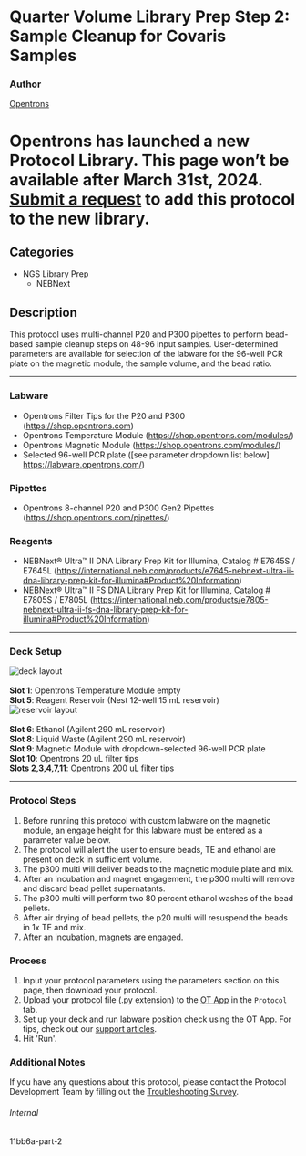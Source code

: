 # Quarter Volume Library Prep Step 2: Sample Cleanup for Covaris Samples

### Author
[Opentrons](https://opentrons.com/)



# Opentrons has launched a new Protocol Library. This page won’t be available after March 31st, 2024. [Submit a request](https://docs.google.com/forms/d/e/1FAIpQLSdYYp9QCKow4nn0KlCVsMS3HX0eJ0N9O7-erajKvcpT0lWbSg/viewform) to add this protocol to the new library.

## Categories
* NGS Library Prep
	* NEBNext

## Description
This protocol uses multi-channel P20 and P300 pipettes to perform bead-based sample cleanup steps on 48-96 input samples. User-determined parameters are available for selection of the labware for the 96-well PCR plate on the magnetic module, the sample volume, and the bead ratio.

---


### Labware
* Opentrons Filter Tips for the P20 and P300 (https://shop.opentrons.com)
* Opentrons Temperature Module (https://shop.opentrons.com/modules/)
* Opentrons Magnetic Module (https://shop.opentrons.com/modules/)
* Selected 96-well PCR plate ([see parameter dropdown list below] https://labware.opentrons.com/)


### Pipettes
* Opentrons 8-channel P20 and P300 Gen2 Pipettes (https://shop.opentrons.com/pipettes/)

### Reagents
* NEBNext® Ultra™ II DNA Library Prep Kit for Illumina, Catalog # E7645S / E7645L (https://international.neb.com/products/e7645-nebnext-ultra-ii-dna-library-prep-kit-for-illumina#Product%20Information)
* NEBNext® Ultra™ II FS DNA Library Prep Kit for Illumina, Catalog # E7805S / E7805L (https://international.neb.com/products/e7805-nebnext-ultra-ii-fs-dna-library-prep-kit-for-illumina#Product%20Information)

---

### Deck Setup
![deck layout](https://opentrons-protocol-library-website.s3.amazonaws.com/custom-README-images/11bb6a/screenshot2-deck.png)
</br>
</br>
**Slot 1**: Opentrons Temperature Module empty </br>
**Slot 5**: Reagent Reservoir (Nest 12-well 15 mL reservoir) </br>
![reservoir layout](https://opentrons-protocol-library-website.s3.amazonaws.com/custom-README-images/11bb6a/screenshot2-reservoir.png)
</br>
</br>
**Slot 6**: Ethanol (Agilent 290 mL reservoir) </br>
**Slot 8**: Liquid Waste (Agilent 290 mL reservoir) </br>
**Slot 9**: Magnetic Module with dropdown-selected 96-well PCR plate </br>
**Slot 10**: Opentrons 20 uL filter tips </br>
**Slots 2,3,4,7,11**: Opentrons 200 uL filter tips </br>


---

### Protocol Steps
1. Before running this protocol with custom labware on the magnetic module, an engage height for this labware must be entered as a parameter value below.
2. The protocol will alert the user to ensure beads, TE and ethanol are present on deck in sufficient volume.
3. The p300 multi will deliver beads to the magnetic module plate and mix.
4. After an incubation and magnet engagement, the p300 multi will remove and discard bead pellet supernatants.
5. The p300 multi will perform two 80 percent ethanol washes of the bead pellets.
6. After air drying of bead pellets, the p20 multi will resuspend the beads in 1x TE and mix.
7. After an incubation, magnets are engaged.

### Process
1. Input your protocol parameters using the parameters section on this page, then download your protocol.
2. Upload your protocol file (.py extension) to the [OT App](https://opentrons.com/ot-app) in the `Protocol` tab.
3. Set up your deck and run labware position check using the OT App. For tips, check out our [support articles](https://support.opentrons.com/en/collections/1559720-guide-for-getting-started-with-the-ot-2).
4. Hit 'Run'.

### Additional Notes
If you have any questions about this protocol, please contact the Protocol Development Team by filling out the [Troubleshooting Survey](https://protocol-troubleshooting.paperform.co/).

###### Internal
11bb6a-part-2
